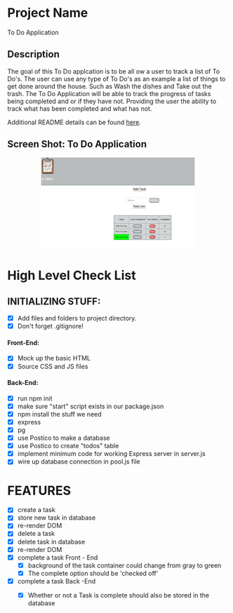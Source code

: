 # Project Name

To Do Application

## Description


The goal of this To Do applcation is to be all ow a user to track a list of To Do's. The user can use any type of To Do's as an example a list of things to get done around the house. 
Such as Wash the dishes and Take out the trash.  The To Do Application will be able to track the progress of tasks being completed and or if they have not.  Providing the user the ability
to track what has been completed and what has not.

Additional README details can be found [here](https://github.com/PrimeAcademy/readme-template/blob/master/README.md).

## Screen Shot:  To Do Application


<p align="center">
  <img src="/server/public/images/TodoScreen.PNG" width="350" title="hover text">

# High Level Check List

## INITIALIZING STUFF:

 - [x]  Add files and folders to project directory.
 - [x]  Don't forget .gitignore!

#### Front-End:

- [x]  Mock up the basic HTML
- [x]  Source CSS and JS files

#### Back-End:
 - [x] run npm init
 - [x] make sure "start" script exists in our package.json
 - [x] npm install the stuff we need
 - [x] express
 - [x] pg
 - [x] use Postico to make a database
 - [x] use Postico to create "todos" table
 - [x] implement minimum code for working Express server in server.js
 - [x] wire up database connection in pool.js file

# FEATURES

- [x] create a task
- [x] store new task in database
- [x] re-render DOM
- [x] delete a task
- [x] delete task in database
- [x] re-render DOM
- [x] complete a task Front - End
    - [x] background of the task container could change from gray to green
    - [x] The complete option should be  'checked off'
- [x] complete a task Back -End
    - [x] Whether or not a Task is complete should also be stored in the database

    